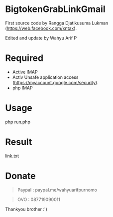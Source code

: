 # BigtokenGrabLinkGmail
First source code by Rangga Djatikusuma Lukman (https://web.facebook.com/xntax).

Edited and update by Wahyu Arif P

# Required
* Active IMAP
* Activ Unsafe application access (https://myaccount.google.com/security).
* php IMAP

# Usage
php run.php

# Result
link.txt

# Donate
> Paypal : paypal.me/wahyuarifpurnomo

> OVO    : 087719090011

Thankyou brother :')